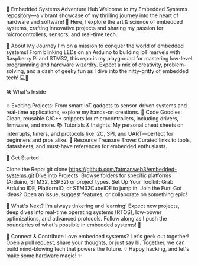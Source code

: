 🚀 Embedded Systems Adventure Hub
Welcome to my Embedded Systems repository—a vibrant showcase of my thrilling journey into the heart of hardware and software! 🌟 Here, I explore the art & science of embedded systems, crafting innovative projects and sharing my passion for microcontrollers, sensors, and real-time tech.

🌟 About My Journey
I'm on a mission to conquer the world of embedded systems! From blinking LEDs on an Arduino to building IoT marvels with Raspberry Pi and STM32, this repo is my playground for mastering low-level programming and hardware wizardry. Expect a mix of creativity, problem-solving, and a dash of geeky fun as I dive into the nitty-gritty of embedded tech! 💻🔧

🛠 What's Inside

🔥 Exciting Projects: From smart IoT gadgets to sensor-driven systems and real-time applications, explore my hands-on creations.
💾 Code Goodies: Clean, reusable C/C++ snippets for microcontrollers, including drivers, firmware, and more.
📚 Tutorials & Insights: My personal cheat sheets on interrupts, timers, and protocols like I2C, SPI, and UART—perfect for beginners and pros alike.
🔗 Resource Treasure Trove: Curated links to tools, datasheets, and must-have references for embedded enthusiasts.


🚀 Get Started

Clone the Repo: git clone https://github.com/fatmanweb3/embedded-systems.git
Dive into Projects: Browse folders for specific platforms (Arduino, STM32, ESP32) or project types.
Set Up Your Toolkit: Grab Arduino IDE, PlatformIO, or STM32CubeIDE to jump in.
Join the Fun: Got ideas? Open an issue, suggest features, or collaborate on something epic!


🌈 What's Next?
I'm always tinkering and learning! Expect new projects, deep dives into real-time operating systems (RTOS), low-power optimizations, and advanced protocols. Follow along as I push the boundaries of what's possible in embedded systems! 🚀

🤝 Connect & Contribute
Love embedded systems? Let's geek out together! Open a pull request, share your thoughts, or just say hi. Together, we can build mind-blowing tech that powers the future. 💡
Happy hacking, and let's make some hardware magic! ✨